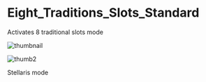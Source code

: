 # Eight_Traditions_Slots_Standard
Activates 8 traditional slots mode

![thumbnail](https://github.com/ShadowKingdoms/Eight_Traditions_Slots_Standard/assets/55690757/3d90ba5d-2380-4df5-b6ac-447c6df141fb)

![thumb2](https://github.com/ShadowKingdoms/Eight_Traditions_Slots_Standard/assets/55690757/212e7817-69aa-42bc-a195-5c5549591d69)

Stellaris mode
